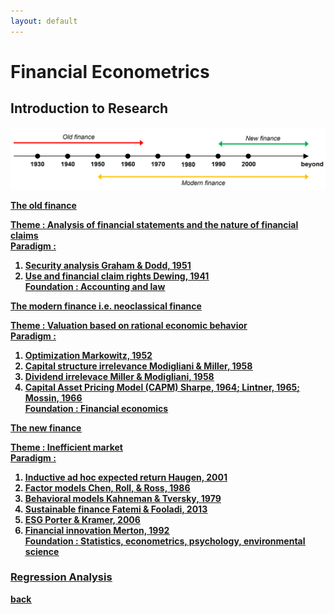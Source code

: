 ```yaml
---
layout: default
---
```


# Financial Econometrics

## Introduction to Research
![hist](/assets/img/financehistory.png)

<strong><u>The old finance<u/><strong>

Theme      : Analysis of financial statements and the nature of financial claims<br>
Paradigm   :
1. Security analysis [Graham & Dodd, 1951](https://doi.org/10.1177/000271623517700152)
2. Use and financial claim rights [Dewing, 1941](https://doi.org/10.1177/000271623518000148) <br>
Foundation : Accounting and law


<strong><u>The modern finance i.e. neoclassical finance<u/><strong>

Theme      : Valuation based on rational economic behavior<br>
Paradigm   :
1. Optimization [Markowitz, 1952](https://doi.org/10.1111/j.1540-6261.1952.tb01525.x)
2. Capital structure irrelevance [Modigliani & Miller, 1958](https://www.jstor.org/stable/1809766)
3. Dividend irrelevace [Miller & Modigliani, 1958](https://www.jstor.org/stable/2351143)
4. Capital Asset Pricing Model (CAPM) [Sharpe, 1964](https://doi.org/10.1111/j.1540-6261.1964.tb02865.x); [Lintner, 1965](https://doi.org/10.1111/j.1540-6261.1965.tb02930.x); [Mossin, 1966](https://doi.org/10.2307/1910098)<br>
Foundation : Financial economics


<strong><u>The new finance<u/><strong>

Theme      : Inefficient market<br>
Paradigm   :
1. Inductive ad hoc expected return [Haugen, 2001](http://dx.doi.org/10.3905/jai.2001.319015)
2. Factor models [Chen, Roll, & Ross, 1986](https://www.jstor.org/stable/2352710)
3. Behavioral models [Kahneman & Tversky, 1979](https://doi.org/10.2307/1914185)
4. Sustainable finance [Fatemi & Fooladi, 2013](https://doi.org/10.1016/j.gfj.2013.07.006)
5. ESG [Porter & Kramer, 2006](https://hbr.org/2006/12/strategy-and-society-the-link-between-competitive-advantage-and-corporate-social-responsibility)
7. Financial innovation [Merton, 1992](https://doi.org/10.1111/j.1745-6622.1992.tb00214.x) <br>
Foundation : Statistics, econometrics, psychology, environmental science 


### Regression Analysis



[back](./)
